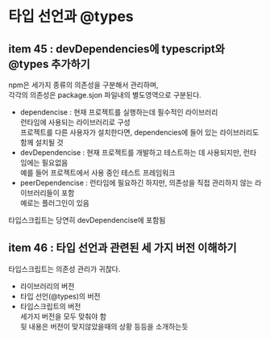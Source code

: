 # 타입 선언과 @types

## item 45 : devDependencies에 typescript와 @types 추가하기  
npm은 세가지 종류의 의존성을 구분해서 관리하며,  
각각의 의존성은 package.sjon 파일내의 별도영역으로 구분된다.  

 - dependencise : 현재 프로젝트를 실행하는데 필수적인 라이브러리  
                  런타임에 사용되는 라이브러리로 구성  
                  프로젝트를 다른 사용자가 설치한다면, dependencies에 들어 있는 라이브러리도 함께 설치될 것  
 - devDependencise : 현재 프로젝트를 개발하고 테스트하는 데 사용되지만, 런타임에는 필요없음  
                     예를 들어 프로젝트에서 사용 중인 테스트 프레임워크
 - peerDependencise : 런타임에 필요하긴 하지만,  의존성을 직접 관리하지 않는 라이브러리들이 포함  
                      예로는 플러그인이 있음  

타입스크립트는 당연히 devDependencise에 포함됨  

## item 46 : 타입 선언과 관련된 세 가지 버전 이해하기  

타입스크립트는 의존성 관리가 귀찮다.  

- 라이브러리의 버전
- 타입 선언(@types)의 버전
- 타입스크립트의 버전  
세가지 버전을 모두 맞춰야 함  
뒷 내용은 버전이 맞지않았을때의 상황 등등을 소개하는듯  
